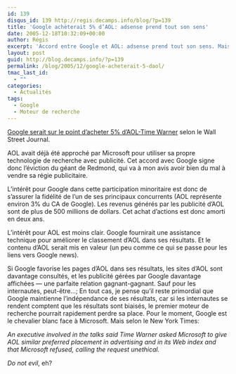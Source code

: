 ```yaml
---
id: 139
disqus_id: 139 http://regis.decamps.info/blog/?p=139
title: 'Google achèterait 5% d’AOL: adsense prend tout son sens'
date: 2005-12-18T10:32:09+00:00
author: Régis
excerpt: 'Accord entre Google et AOL: adsense prend tout son sens. Mais Google met en jeu sa réputation: va-t-il rester un moteur de recherche crédible après cet accord?'
layout: post
guid: http://blog.decamps.info/?p=139
permalink: /blog/2005/12/google-acheterait-5-daol/
tmac_last_id:
  - ""
categories:
  - Actualités
tags:
  - Google
  - Moteur de recherche
---
```

[Google serait sur le point d’acheter 5% d’AOL-Time Warner](http://today.reuters.fr/news/newsArticle.aspx?type=businessNews&storyID=2005-12-17T095531Z_01_VAN735722_RTRIDST_0_OFRBS-TIME-WARNER-GOOGLE-20051217.XML) selon le Wall Street Journal.

AOL avait déjà été approché par Microsoft pour utiliser sa propre technologie de recherche avec publicité. Cet accord avec Google signe donc l’éviction du géant de Redmond, qui va à mon avis avoir bien du mal à vendre sa régie publicitaire.

L’intérêt pour Google dans cette participation minoritaire est donc de s’assurer la fidélité de l’un de ses principaux concurrents (AOL représente environ 3% du CA de Google). Les revenus générés par les publicité d’AOL sont de plus de 500 millions de dollars. Cet achat d’actions est donc amorti en deux ans.

L’intérêt pour AOL est moins clair. Google fournirait une assistance technique pour améliorer le classement d’AOL dans ses résultats. Et le contenu d’AOL serait mis en valeur (un peu comme ce qui se passe pour les liens vers Google news).

Si Google favorise les pages d’AOL dans ses résultats, les sites d’AOL sont davantage consultés, et les publicité gérées par Google davantage affichées &#8212; une parfaite relation gagnant-gagnant. Sauf pour les internautes, peut-être…; En tout cas, je pense qu’il reste primordial que Google maintienne l’indépendance de ses résultats, car si les internautes se rendent comptent que les résultats sont biaisés, le premier moteur de recherche pourrait rapidement perdre sa place. Pour le moment, Google est le chevalier blanc face à Microsoft. Mais selon le New York Times:
  
_An executive involved in the talks said Time Warner asked Microsoft to give AOL similar preferred placement in advertising and in its Web index and that Microsoft refused, calling the request unethical._

_Do not evil_, eh?
